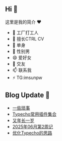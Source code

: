 ## Hi  👋

这里是我的简介 ❤️

- 🔭 工厂打工人
- 🌱 擅长CTRL CV
- 👯 单身
- 🤔 性别男
- 😄 爱好女
- 💬 交友
- 📫 联系我
- ⚡ TG:imsunpw

## Blog Update 📒
<!-- BLOG-POST-LIST:START -->
- [一些琐事](https://www.imsun.org/archives/1751.html)
- [Typecho常用插件集合](https://www.imsun.org/archives/1748.html)
- [又年长一岁](https://www.imsun.org/archives/1749.html)
- [2025年06月第2周记](https://www.imsun.org/archives/1747.html)
- [优化Typecho的思路](https://www.imsun.org/archives/1746.html)
<!-- BLOG-POST-LIST:END -->
